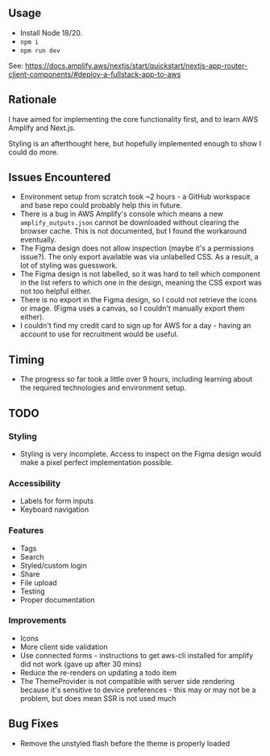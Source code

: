 <!-- ## AWS Amplify Next.js (App Router) Starter Template

This repository provides a starter template for creating applications using Next.js (App Router) and AWS Amplify, emphasizing easy setup for authentication, API, and database capabilities.

## Overview

This template equips you with a foundational Next.js application integrated with AWS Amplify, streamlined for scalability and performance. It is ideal for developers looking to jumpstart their project with pre-configured AWS services like Cognito, AppSync, and DynamoDB.

## Features

- **Authentication**: Setup with Amazon Cognito for secure user authentication.
- **API**: Ready-to-use GraphQL endpoint with AWS AppSync.
- **Database**: Real-time database powered by Amazon DynamoDB.

## Deploying to AWS

For detailed instructions on deploying your application, refer to the [deployment section](https://docs.amplify.aws/nextjs/start/quickstart/nextjs-app-router-client-components/#deploy-a-fullstack-app-to-aws) of our documentation.

## Security

See [CONTRIBUTING](CONTRIBUTING.md#security-issue-notifications) for more information.

## License

This library is licensed under the MIT-0 License. See the LICENSE file. -->

## Usage

- Install Node 18/20.
- `npm i`
- `npm run dev`

See: https://docs.amplify.aws/nextjs/start/quickstart/nextjs-app-router-client-components/#deploy-a-fullstack-app-to-aws

## Rationale

I have aimed for implementing the core functionality first, and to learn AWS Amplify and Next.js.

Styling is an afterthought here, but hopefully implemented enough to show I could do more.

## Issues Encountered

- Environment setup from scratch took ~2 hours - a GitHub workspace and base repo could probably help this in future.
- There is a bug in AWS Amplify's console which means a new `amplify_outputs.json` cannot be downloaded without clearing the browser cache. This is not documented, but I found the workaround eventually.
- The Figma design does not allow inspection (maybe it's a permissions issue?). The only export available was via unlabelled CSS. As a result, a lot of styling was guesswork.
- The Figma design is not labelled, so it was hard to tell which component in the list refers to which one in the design, meaning the CSS export was not too helpful either.
- There is no export in the Figma design, so I could not retrieve the icons or image. (Figma uses a canvas, so I couldn't manually export them either).
- I couldn't find my credit card to sign up for AWS for a day - having an account to use for recruitment would be useful.

## Timing

- The progress so far took a little over 9 hours, including learning about the required technologies and environment setup.

## TODO

### Styling

- Styling is very incomplete. Access to inspect on the Figma design would make a pixel perfect implementation possible.

### Accessibility

- Labels for form inputs
- Keyboard navigation

### Features

- Tags
- Search
- Styled/custom login
- Share
- File upload
- Testing
- Proper documentation

### Improvements

- Icons
- More client side validation
- Use connected forms - instructions to get aws-cli installed for amplify did not work (gave up after 30 mins)
- Reduce the re-renders on updating a todo item
- The ThemeProvider is not compatible with server side rendering because it's sensitive to device preferences - this may or may not be a problem, but does mean SSR is not used much

## Bug Fixes

- Remove the unstyled flash before the theme is properly loaded
